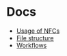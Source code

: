 # Docs

- [Usage of NFCs](usage-of-nfcs.md)
- [File structure](file-structure.md)
- [Workflows](workflows.md)
